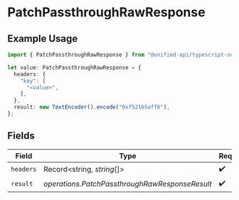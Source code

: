 # PatchPassthroughRawResponse

## Example Usage

```typescript
import { PatchPassthroughRawResponse } from "@unified-api/typescript-sdk/sdk/models/operations";

let value: PatchPassthroughRawResponse = {
  headers: {
    "key": [
      "<value>",
    ],
  },
  result: new TextEncoder().encode("0xf52165aff6"),
};
```

## Fields

| Field                                          | Type                                           | Required                                       | Description                                    |
| ---------------------------------------------- | ---------------------------------------------- | ---------------------------------------------- | ---------------------------------------------- |
| `headers`                                      | Record<string, *string*[]>                     | :heavy_check_mark:                             | N/A                                            |
| `result`                                       | *operations.PatchPassthroughRawResponseResult* | :heavy_check_mark:                             | N/A                                            |